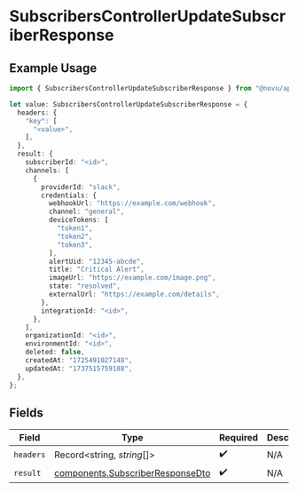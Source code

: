# SubscribersControllerUpdateSubscriberResponse

## Example Usage

```typescript
import { SubscribersControllerUpdateSubscriberResponse } from "@novu/api/models/operations";

let value: SubscribersControllerUpdateSubscriberResponse = {
  headers: {
    "key": [
      "<value>",
    ],
  },
  result: {
    subscriberId: "<id>",
    channels: [
      {
        providerId: "slack",
        credentials: {
          webhookUrl: "https://example.com/webhook",
          channel: "general",
          deviceTokens: [
            "token1",
            "token2",
            "token3",
          ],
          alertUid: "12345-abcde",
          title: "Critical Alert",
          imageUrl: "https://example.com/image.png",
          state: "resolved",
          externalUrl: "https://example.com/details",
        },
        integrationId: "<id>",
      },
    ],
    organizationId: "<id>",
    environmentId: "<id>",
    deleted: false,
    createdAt: "1725491027148",
    updatedAt: "1737515759188",
  },
};
```

## Fields

| Field                                                                                | Type                                                                                 | Required                                                                             | Description                                                                          |
| ------------------------------------------------------------------------------------ | ------------------------------------------------------------------------------------ | ------------------------------------------------------------------------------------ | ------------------------------------------------------------------------------------ |
| `headers`                                                                            | Record<string, *string*[]>                                                           | :heavy_check_mark:                                                                   | N/A                                                                                  |
| `result`                                                                             | [components.SubscriberResponseDto](../../models/components/subscriberresponsedto.md) | :heavy_check_mark:                                                                   | N/A                                                                                  |